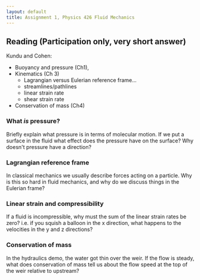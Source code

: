 ```yaml
---
layout: default
title: Assignment 1, Physics 426 Fluid Mechanics
---
```


## Reading (Participation only, very short answer)

Kundu and Cohen:

- Buoyancy and pressure (Ch1),
- Kinematics (Ch 3)
  - Lagrangian versus Eulerian reference frame...
  - streamlines/pathlines
  - linear strain rate
  - shear strain rate
- Conservation of mass (Ch4)

### What *is* pressure?  

Briefly explain what pressure is in terms of molecular motion.  If we put a surface in the fluid what effect does the pressure have on the surface?  Why doesn't pressure have a direction?  

### Lagrangian reference frame

In classical mechanics we usually describe forces acting on a particle.  Why is this so hard in fluid mechanics, and why do we discuss things in the Eulerian frame?  

### Linear strain and compressibility

If a fluid is incompressible, why must the sum of the linear strain rates be zero?  i.e. if you squish a balloon in the x direction, what happens to the velocities in the y and z directions?

### Conservation of mass

In the hydraulics demo, the water got thin over the weir. If the flow is steady, what does conservation of mass tell us about the flow speed at the top of the weir relative to upstream?  
